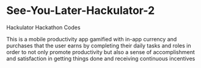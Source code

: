 # See-You-Later-Hackulator-2
Hackulator Hackathon Codes 

This is a mobile productivity app gamified with in-app currency and purchases that the user earns by completing their daily tasks and roles in order to not only promote productivity but also a sense of accomplishment and satisfaction in getting things done and receiving continuous incentives
